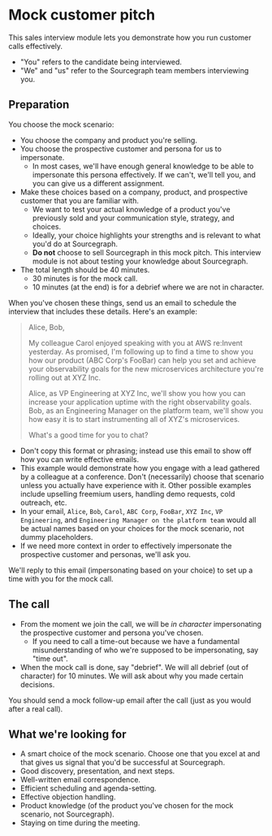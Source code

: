 # Mock customer pitch

This sales interview module lets you demonstrate how you run customer calls effectively.

- "You" refers to the candidate being interviewed.
- "We" and "us" refer to the Sourcegraph team members interviewing you.

## Preparation

You choose the mock scenario:

- You choose the company and product you're selling.
- You choose the prospective customer and persona for us to impersonate.
  - In most cases, we'll have enough general knowledge to be able to impersonate this persona effectively. If we can't, we'll tell you, and you can give us a different assignment.
- Make these choices based on a company, product, and prospective customer that you are familiar with.
  - We want to test your actual knowledge of a product you've previously sold and your communication style, strategy, and choices.
  - Ideally, your choice highlights your strengths and is relevant to what you'd do at Sourcegraph.
  - **Do not** choose to sell Sourcegraph in this mock pitch. This interview module is not about testing your knowledge about Sourcegraph.
- The total length should be 40 minutes.
  - 30 minutes is for the mock call.
  - 10 minutes (at the end) is for a debrief where we are not in character.

When you've chosen these things, send us an email to schedule the interview that includes these details. Here's an example:

> Alice, Bob,
>
> My colleague Carol enjoyed speaking with you at AWS re:Invent yesterday. As promised, I'm following up to find a time to show you how our product (ABC Corp's FooBar) can help you set and achieve your observability goals for the new microservices architecture you're rolling out at XYZ Inc.
>
> Alice, as VP Engineering at XYZ Inc, we'll show you how you can increase your application uptime with the right observability goals. Bob, as an Engineering Manager on the platform team, we'll show you how easy it is to start instrumenting all of XYZ's microservices.
>
> What's a good time for you to chat?

- Don't copy this format or phrasing; instead use this email to show off how you can write effective emails.
- This example would demonstrate how you engage with a lead gathered by a colleague at a conference. Don't (necessarily) choose that scenario unless you actually have experience with it. Other possible examples include upselling freemium users, handling demo requests, cold outreach, etc.
- In your email, `Alice`, `Bob`, `Carol`, `ABC Corp`, `FooBar`, `XYZ Inc`, `VP Engineering`, and `Engineering Manager on the platform team` would all be actual names based on your choices for the mock scenario, not dummy placeholders.
- If we need more context in order to effectively impersonate the prospective customer and personas, we'll ask you.

We'll reply to this email (impersonating based on your choice) to set up a time with you for the mock call.

## The call

- From the moment we join the call, we will be *in character* impersonating the prospective customer and persona you've chosen.
  - If you need to call a time-out because we have a fundamental misunderstanding of who we're supposed to be impersonating, say "time out".
- When the mock call is done, say "debrief". We will all debrief (out of character) for 10 minutes. We will ask about why you made certain decisions.

You should send a mock follow-up email after the call (just as you would after a real call).

## What we're looking for

- A smart choice of the mock scenario. Choose one that you excel at and that gives us signal that you'd be successful at Sourcegraph.
- Good discovery, presentation, and next steps.
- Well-written email correspondence.
- Efficient scheduling and agenda-setting.
- Effective objection handling.
- Product knowledge (of the product you've chosen for the mock scenario, not Sourcegraph).
- Staying on time during the meeting.
